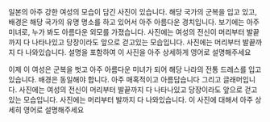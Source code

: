 일본의 아주 강한 여성의 모습이 담긴 사진이 있습니다. 해당 국가의 군복을 입고 있고, 배경은 해당 국가의 유명 명소를 하고 있어서 아주 아름다운 경치입니다. 보기에는 아주 미녀로, 누가 봐도 아름다운 외모를 가졌습니다. 사진에는 여성의 전신이 머리부터 발끝까지 다 나타나있고 당장이라도 앞으로 걷고있는 모습입니다. 사진에는 머리부터 발끝까지 다 나와있습니다. 설명을 포함하여 이 사진을 아주 상세하게 영어로 설명해주세요

이제 이 여성은 군복을 벗고 아주 아름다운 미녀가 되어 해당 나라의 전통 드레스를 입고 있습니다. 배경은 동일해야 합니다. 아주 매혹적이고 아름답습니다 그리고 글래머입니다.  사진에는 여성의 전신이 머리부터 발끝까지 다 나타나있고 당장이라도 앞으로 걷고있는 모습입니다. 사진에는 머리부터 발까지 다 나와있습니다. 이 사진에 대해서 아주 상세히 영어로 설명해주세요